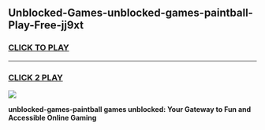 
## Unblocked-Games-unblocked-games-paintball-Play-Free-jj9xt
<h3>
<a href="https://premium76.site?title=unblocked-games-paintball&ref=20A">CLICK TO PLAY</a></h3>
<hr>

<h3>
<a href="https://premium76.site?title=unblocked-games-paintball&ref=20A">CLICK 2 PLAY</a>
  
</h3>

<a href="https://premium76.site?title=unblocked-games-paintball&ref=20A"><img src="https://clearcache.store/games.png"></a>


**unblocked-games-paintball games unblocked: Your Gateway to Fun and Accessible Online Gaming**
